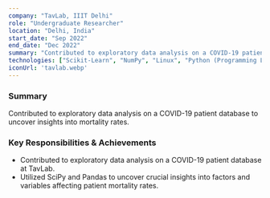 ```yaml
---
company: "TavLab, IIIT Delhi"
role: "Undergraduate Researcher"
location: "Delhi, India"
start_date: "Sep 2022"
end_date: "Dec 2022"
summary: "Contributed to exploratory data analysis on a COVID-19 patient database to uncover insights into mortality rates."
technologies: ["Scikit-Learn", "NumPy", "Linux", "Python (Programming Language)", "Pandas", "Git"]
iconUrl: 'tavlab.webp'
---
```


### Summary
Contributed to exploratory data analysis on a COVID-19 patient database to uncover insights into mortality rates.

### Key Responsibilities & Achievements
- Contributed to exploratory data analysis on a COVID-19 patient database at TavLab.
- Utilized SciPy and Pandas to uncover crucial insights into factors and variables affecting patient mortality rates.